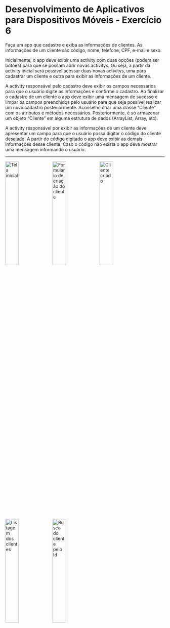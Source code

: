 # Desenvolvimento de Aplicativos para Dispositivos Móveis - Exercício 6

Faça um app que cadastre e exiba as informações de clientes. As informações de um cliente são código, nome, telefone, CPF, e-mail e sexo.
 
Inicialmente, o app deve exibir uma activity com duas opções (podem ser botões) para que se possam abrir novas activitys. Ou seja, a partir da activity inicial será possível acessar duas novas activitys, uma para cadastrar um cliente e outra para exibir as informações de um cliente.

A activity responsável pelo cadastro deve exibir os campos necessários para que o usuário digite as informações e confirme o cadastro. Ao finalizar o cadastro de um cliente o app deve exibir uma mensagem de sucesso e limpar os campos preenchidos pelo usuário para que seja possível realizar um novo cadastro posteriormente. Aconselho criar uma classe “Cliente" com os atributos e métodos necessários. Posteriormente, é só armazenar um objeto “Cliente” em alguma estrutura de dados (ArrayList, Array, etc).

A activity responsável por exibir as informações de um cliente deve apresentar um campo para que o usuário possa digitar o código do cliente desejado. A partir do código digitado o app deve exibir as demais informações desse cliente. Caso o código não exista o app deve mostrar uma mensagem informando o usuário.

---

<img width="29%" align="left" alt="Tela inicial" src="https://user-images.githubusercontent.com/57442687/142070475-1a0dab91-ceb4-4f4e-8015-8ba95a403f13.png">
<img width="29%" align="left" alt="Formulário de criação do cliente" src="https://user-images.githubusercontent.com/57442687/142070546-46fc6811-dd25-41d5-9061-adaaa9ee9ec8.png">
<img width="29%" align="left" alt="Cliente criado" src="https://user-images.githubusercontent.com/57442687/142070582-952f6625-72d0-400b-8507-87c804802721.png">
<img width="29%" align="left" alt="Listagem dos clientes" src="https://user-images.githubusercontent.com/57442687/142070604-05396d72-caf7-4d44-934a-e6bdafc6c4ec.png">
<img width="29%" align="left" alt="Busca do cliente pelo Id" src="https://user-images.githubusercontent.com/57442687/142070614-9b2e2667-bc18-4c88-8aa7-51ed0fb0ae6b.png">

<!--
![Tela inicial](https://user-images.githubusercontent.com/57442687/142070475-1a0dab91-ceb4-4f4e-8015-8ba95a403f13.png)
![Formulário de criação do cliente](https://user-images.githubusercontent.com/57442687/142070546-46fc6811-dd25-41d5-9061-adaaa9ee9ec8.png)
![Cliente criado](https://user-images.githubusercontent.com/57442687/142070582-952f6625-72d0-400b-8507-87c804802721.png)
![Listagem dos clientes](https://user-images.githubusercontent.com/57442687/142070604-05396d72-caf7-4d44-934a-e6bdafc6c4ec.png)
![Busca do cliente pelo Id](https://user-images.githubusercontent.com/57442687/142070614-9b2e2667-bc18-4c88-8aa7-51ed0fb0ae6b.png)
-->
